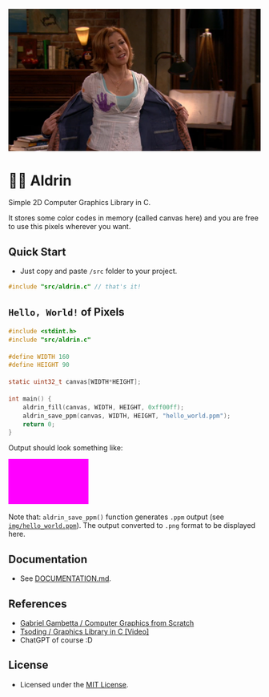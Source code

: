 <p align="center">
    <img src="img/lily_aldrin.png">
</p>

# 👩‍🦰 Aldrin
Simple 2D Computer Graphics Library in C.

It stores some color codes in memory (called canvas here) and you are free to use this pixels wherever you want. 

## Quick Start
* Just copy and paste `/src` folder to your project.
```c
#include "src/aldrin.c" // that's it!
```

## `Hello, World!` of Pixels
```c
#include <stdint.h>
#include "src/aldrin.c"

#define WIDTH 160
#define HEIGHT 90

static uint32_t canvas[WIDTH*HEIGHT];

int main() {
    aldrin_fill(canvas, WIDTH, HEIGHT, 0xff00ff);
    aldrin_save_ppm(canvas, WIDTH, HEIGHT, "hello_world.ppm");
    return 0;
}
```
Output should look something like:

<img src="img/hello_world.png">

Note that: `aldrin_save_ppm()` function generates `.ppm` output (see [`img/hello_world.ppm`](img/hello_world.ppm)). The output converted to `.png` format to be displayed here.

## Documentation
* See [DOCUMENTATION.md](DOCUMENTATION.md).

## References
* [Gabriel Gambetta / Computer Graphics from Scratch](https://gabrielgambetta.com/computer-graphics-from-scratch/)
* [Tsoding / Graphics Library in C [Video]](https://youtu.be/LmQKZmQh1ZQ)
* ChatGPT of course :D

## License
* Licensed under the [MIT License](LICENSE).